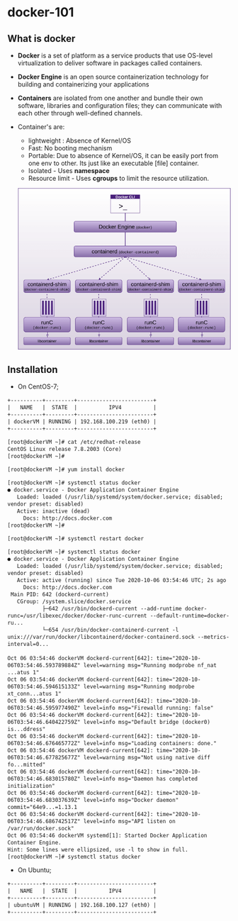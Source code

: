 # docker-101
## What is docker
* **Docker** is a set of platform as a service products that use OS-level virtualization to deliver software in packages called containers.

* **Docker Engine** is an open source containerization technology for building and containerizing your applications

* **Containers** are isolated from one another and bundle their own software, libraries and configuration files; they can communicate with each other through well-defined channels.

* Container's are:
  * lightweight : Absence of Kernel/OS
  * Fast: No booting mechanism
  * Portable: Due to absence of Kernel/OS, it can be easily port from one env to other. Its just like an executable [file] container.
  * Isolated - Uses **namespace**
  * Resource limit - Uses **cgroups** to limit the resource utilization.

  ![Image ipa](https://github.com/NileshChandekar/docker-101/blob/main/images/1.png)

## Installation
* On CentOS-7;

~~~
+----------+---------+------------------------+
|   NAME   |  STATE  |          IPV4          |
+----------+---------+------------------------+
| dockerVM | RUNNING | 192.168.100.219 (eth0) |
+----------+---------+------------------------+
~~~

~~~
[root@dockerVM ~]# cat /etc/redhat-release
CentOS Linux release 7.8.2003 (Core)
[root@dockerVM ~]#
~~~

~~~
[root@dockerVM ~]# yum install docker
~~~

~~~
[root@dockerVM ~]# systemctl status docker
● docker.service - Docker Application Container Engine
   Loaded: loaded (/usr/lib/systemd/system/docker.service; disabled; vendor preset: disabled)
   Active: inactive (dead)
     Docs: http://docs.docker.com
[root@dockerVM ~]#
~~~

~~~
[root@dockerVM ~]# systemctl restart docker
~~~

~~~
[root@dockerVM ~]# systemctl status docker
● docker.service - Docker Application Container Engine
   Loaded: loaded (/usr/lib/systemd/system/docker.service; disabled; vendor preset: disabled)
   Active: active (running) since Tue 2020-10-06 03:54:46 UTC; 2s ago
     Docs: http://docs.docker.com
 Main PID: 642 (dockerd-current)
   CGroup: /system.slice/docker.service
           ├─642 /usr/bin/dockerd-current --add-runtime docker-runc=/usr/libexec/docker/docker-runc-current --default-runtime=docker-ru...
           └─654 /usr/bin/docker-containerd-current -l unix:///var/run/docker/libcontainerd/docker-containerd.sock --metrics-interval=0...

Oct 06 03:54:46 dockerVM dockerd-current[642]: time="2020-10-06T03:54:46.593789884Z" level=warning msg="Running modprobe nf_nat ...atus 1"
Oct 06 03:54:46 dockerVM dockerd-current[642]: time="2020-10-06T03:54:46.594615133Z" level=warning msg="Running modprobe xt_conn...atus 1"
Oct 06 03:54:46 dockerVM dockerd-current[642]: time="2020-10-06T03:54:46.595977490Z" level=info msg="Firewalld running: false"
Oct 06 03:54:46 dockerVM dockerd-current[642]: time="2020-10-06T03:54:46.640422759Z" level=info msg="Default bridge (docker0) is...ddress"
Oct 06 03:54:46 dockerVM dockerd-current[642]: time="2020-10-06T03:54:46.676465772Z" level=info msg="Loading containers: done."
Oct 06 03:54:46 dockerVM dockerd-current[642]: time="2020-10-06T03:54:46.677825677Z" level=warning msg="Not using native diff fo...mitted"
Oct 06 03:54:46 dockerVM dockerd-current[642]: time="2020-10-06T03:54:46.683015780Z" level=info msg="Daemon has completed initialization"
Oct 06 03:54:46 dockerVM dockerd-current[642]: time="2020-10-06T03:54:46.683037639Z" level=info msg="Docker daemon" commit="64e9...=1.13.1
Oct 06 03:54:46 dockerVM dockerd-current[642]: time="2020-10-06T03:54:46.686742517Z" level=info msg="API listen on /var/run/docker.sock"
Oct 06 03:54:46 dockerVM systemd[1]: Started Docker Application Container Engine.
Hint: Some lines were ellipsized, use -l to show in full.
[root@dockerVM ~]# systemctl status docker
~~~~


* On Ubuntu;

~~~
+----------+---------+------------------------+
|   NAME   |  STATE  |          IPV4          |
+----------+---------+------------------------+
| ubuntuVM | RUNNING | 192.168.100.127 (eth0) |
+----------+---------+------------------------+
~~~
